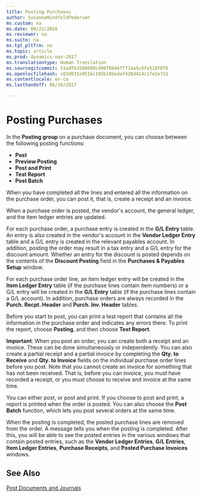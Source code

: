 ```yaml
---
title: Posting Purchases
author: SusanneWindfeldPedersen
ms.custom: na
ms.date: 09/22/2016
ms.reviewer: na
ms.suite: na
ms.tgt_pltfrm: na
ms.topic: article
ms.prod: dynamics-nav-2017
ms.translationtype: Human Translation
ms.sourcegitcommit: 51adfb3588099c496f0946ff71da5c6fe518f070
ms.openlocfilehash: c03d031e951bc185b18bedaf428d414c1fe2e7d1
ms.contentlocale: en-ca
ms.lasthandoff: 06/26/2017

---
```


# <a name="posting-purchases"></a>Posting Purchases
In the **Posting group** on a purchase document, you can choose between the following posting functions:

- **Post**
- **Preview Posting**
- **Post and Print**
- **Test Report**
- **Post Batch**

When you have completed all the lines and entered all the information on the purchase order, you can post it, that is, create a receipt and an invoice.

When a purchase order is posted, the vendor's account, the general ledger, and the item ledger entries are updated.

For each purchase order, a purchase entry is created in the **G/L Entry** table. An entry is also created in the vendor's account in the **Vendor Ledger Entry** table and a G/L entry is created in the relevant payables account. In addition, posting the order may result in a tax entry and a G/L entry for the discount amount. Whether an entry for the discount is posted depends on the contents of the **Discount Posting** field in the **Purchases & Payables Setup** window.

For each purchase order line, an item ledger entry will be created in the **Item Ledger Entry** table (if the purchase lines contain item numbers) or a G/L entry will be created in the **G/L Entry** table (if the purchase lines contain a G/L account). In addition, purchase orders are always recorded in the **Purch. Recpt. Header** and **Purch. Inv. Header** tables.

Before you start to post, you can print a test report that contains all the information in the purchase order and indicates any errors there. To print the report, choose **Posting**, and then choose **Test Report**.

**Important**: When you post an order, you can create both a receipt and an invoice. These can be done simultaneously or independently. You can also create a partial receipt and a partial invoice by completing the **Qty. to Receive** and **Qty. to Invoice** fields on the individual purchase order lines before you post. Note that you cannot create an invoice for something that has not been received. That is, before you can invoice, you must have recorded a receipt, or you must choose to receive and invoice at the same time.

You can either post, or post and print. If you choose to post and print, a report is printed when the order is posted. You can also choose the **Post Batch** function, which lets you post several orders at the same time.

When the posting is completed, the posted purchase lines are removed from the order. A message tells you when the posting is completed. After this, you will be able to see the posted entries in the various windows that contain posted entries, such as the **Vendor Ledger Entries**, **G/L Entries**, **Item Ledger Entries**, **Purchase Receipts**, and **Posted Purchase Invoices** windows.

## <a name="see-also"></a>See Also
[Post Documents and Journals](ui-post-documents-journals.md)

